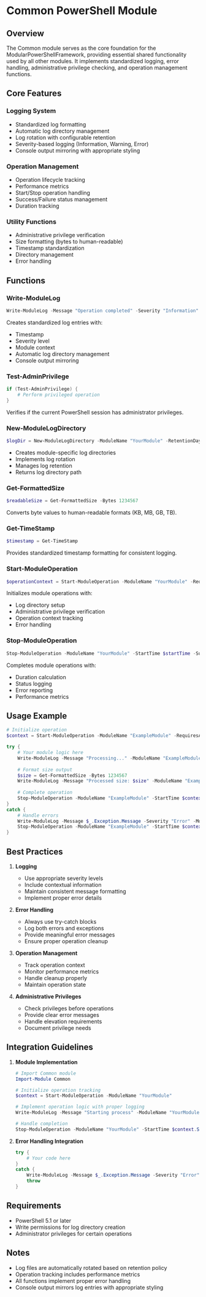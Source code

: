 # Common PowerShell Module

## Overview
The Common module serves as the core foundation for the ModularPowerShellFramework, providing essential shared functionality used by all other modules. It implements standardized logging, error handling, administrative privilege checking, and operation management functions.

## Core Features

### Logging System
- Standardized log formatting
- Automatic log directory management
- Log rotation with configurable retention
- Severity-based logging (Information, Warning, Error)
- Console output mirroring with appropriate styling

### Operation Management
- Operation lifecycle tracking
- Performance metrics
- Start/Stop operation handling
- Success/Failure status management
- Duration tracking

### Utility Functions
- Administrative privilege verification
- Size formatting (bytes to human-readable)
- Timestamp standardization
- Directory management
- Error handling

## Functions

### Write-ModuleLog
```powershell
Write-ModuleLog -Message "Operation completed" -Severity "Information" -ModuleName "YourModule"
```
Creates standardized log entries with:
- Timestamp
- Severity level
- Module context
- Automatic log directory management
- Console output mirroring

### Test-AdminPrivilege
```powershell
if (Test-AdminPrivilege) {
    # Perform privileged operation
}
```
Verifies if the current PowerShell session has administrator privileges.

### New-ModuleLogDirectory
```powershell
$logDir = New-ModuleLogDirectory -ModuleName "YourModule" -RetentionDays 30
```
- Creates module-specific log directories
- Implements log rotation
- Manages log retention
- Returns log directory path

### Get-FormattedSize
```powershell
$readableSize = Get-FormattedSize -Bytes 1234567
```
Converts byte values to human-readable formats (KB, MB, GB, TB).

### Get-TimeStamp
```powershell
$timestamp = Get-TimeStamp
```
Provides standardized timestamp formatting for consistent logging.

### Start-ModuleOperation
```powershell
$operationContext = Start-ModuleOperation -ModuleName "YourModule" -RequiresAdmin $true
```
Initializes module operations with:
- Log directory setup
- Administrative privilege verification
- Operation context tracking
- Error handling

### Stop-ModuleOperation
```powershell
Stop-ModuleOperation -ModuleName "YourModule" -StartTime $startTime -Success $true
```
Completes module operations with:
- Duration calculation
- Status logging
- Error reporting
- Performance metrics

## Usage Example

```powershell
# Initialize operation
$context = Start-ModuleOperation -ModuleName "ExampleModule" -RequiresAdmin $true

try {
    # Your module logic here
    Write-ModuleLog -Message "Processing..." -ModuleName "ExampleModule"
    
    # Format size output
    $size = Get-FormattedSize -Bytes 1234567
    Write-ModuleLog -Message "Processed size: $size" -ModuleName "ExampleModule"
    
    # Complete operation
    Stop-ModuleOperation -ModuleName "ExampleModule" -StartTime $context.StartTime -Success $true
}
catch {
    # Handle errors
    Write-ModuleLog -Message $_.Exception.Message -Severity "Error" -ModuleName "ExampleModule"
    Stop-ModuleOperation -ModuleName "ExampleModule" -StartTime $context.StartTime -Success $false -ErrorMessage $_.Exception.Message
}
```

## Best Practices

1. **Logging**
   - Use appropriate severity levels
   - Include contextual information
   - Maintain consistent message formatting
   - Implement proper error details

2. **Error Handling**
   - Always use try-catch blocks
   - Log both errors and exceptions
   - Provide meaningful error messages
   - Ensure proper operation cleanup

3. **Operation Management**
   - Track operation context
   - Monitor performance metrics
   - Handle cleanup properly
   - Maintain operation state

4. **Administrative Privileges**
   - Check privileges before operations
   - Provide clear error messages
   - Handle elevation requirements
   - Document privilege needs

## Integration Guidelines

1. **Module Implementation**
   ```powershell
   # Import Common module
   Import-Module Common

   # Initialize operation tracking
   $context = Start-ModuleOperation -ModuleName "YourModule"

   # Implement operation logic with proper logging
   Write-ModuleLog -Message "Starting process" -ModuleName "YourModule"

   # Handle completion
   Stop-ModuleOperation -ModuleName "YourModule" -StartTime $context.StartTime -Success $true
   ```

2. **Error Handling Integration**
   ```powershell
   try {
       # Your code here
   }
   catch {
       Write-ModuleLog -Message $_.Exception.Message -Severity "Error" -ModuleName "YourModule"
       throw
   }
   ```

## Requirements
- PowerShell 5.1 or later
- Write permissions for log directory creation
- Administrator privileges for certain operations

## Notes
- Log files are automatically rotated based on retention policy
- Operation tracking includes performance metrics
- All functions implement proper error handling
- Console output mirrors log entries with appropriate styling
